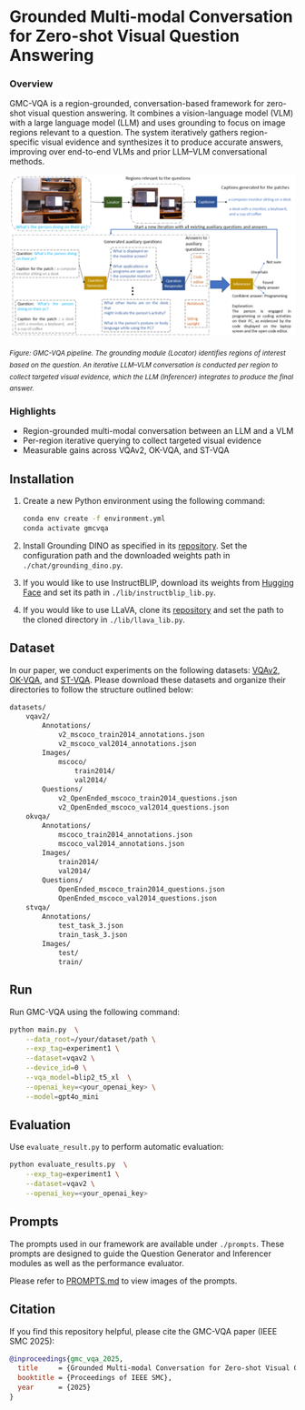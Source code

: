 # Grounded Multi-modal Conversation for Zero-shot Visual Question Answering

### Overview

GMC-VQA is a region-grounded, conversation-based framework for zero-shot visual question answering. It combines a vision-language model (VLM) with a large language model (LLM) and uses grounding to focus on image regions relevant to a question. The system iteratively gathers region-specific visual evidence and synthesizes it to produce accurate answers, improving over end-to-end VLMs and prior LLM–VLM conversational methods.

![GMC-VQA Framework](assets/diagram.png)

<sub><em>Figure: GMC-VQA pipeline. The grounding module (Locator) identifies regions of interest based on the question. An iterative LLM–VLM conversation is conducted per region to collect targeted visual evidence, which the LLM (Inferencer) integrates to produce the final answer.</em></sub>

### Highlights

- Region-grounded multi-modal conversation between an LLM and a VLM
- Per-region iterative querying to collect targeted visual evidence
- Measurable gains across VQAv2, OK-VQA, and ST-VQA


## Installation

1. Create a new Python environment using the following command:

    ```bash
    conda env create -f environment.yml
    conda activate gmcvqa
    ```

2. Install Grounding DINO as specified in its [repository](https://github.com/IDEA-Research/GroundingDINO). Set the configuration path and the downloaded weights path in `./chat/grounding_dino.py`.

3. If you would like to use InstructBLIP, download its weights from [Hugging Face](https://huggingface.co/Salesforce/instructblip-flan-t5-xl) and set its path in `./lib/instructblip_lib.py`.

4. If you would like to use LLaVA, clone its [repository](https://github.com/haotian-liu/LLaVA) and set the path to the cloned directory in `./lib/llava_lib.py`.

## Dataset

In our paper, we conduct experiments on the following datasets: [VQAv2](https://visualqa.org/), [OK-VQA](https://okvqa.allenai.org/), and [ST-VQA](https://rrc.cvc.uab.es/?ch=11). Please download these datasets and organize their directories to follow the structure outlined below:

```
datasets/
    vqav2/
        Annotations/
            v2_mscoco_train2014_annotations.json
            v2_mscoco_val2014_annotations.json
        Images/
            mscoco/
                train2014/
                val2014/
        Questions/
            v2_OpenEnded_mscoco_train2014_questions.json
            v2_OpenEnded_mscoco_val2014_questions.json
    okvqa/
        Annotations/
            mscoco_train2014_annotations.json
            mscoco_val2014_annotations.json
        Images/
            train2014/
            val2014/
        Questions/
            OpenEnded_mscoco_train2014_questions.json
            OpenEnded_mscoco_val2014_questions.json
    stvqa/
        Annotations/
            test_task_3.json
            train_task_3.json
        Images/
            test/
            train/
```

## Run

Run GMC-VQA using the following command:

```bash
python main.py  \
    --data_root=/your/dataset/path \
    --exp_tag=experiment1 \
    --dataset=vqav2 \
    --device_id=0 \
    --vqa_model=blip2_t5_xl  \
    --openai_key=<your_openai_key> \
    --model=gpt4o_mini
```

## Evaluation

Use `evaluate_result.py` to perform automatic evaluation:

```bash
python evaluate_results.py  \
    --exp_tag=experiment1 \
    --dataset=vqav2 \
    --openai_key=<your_openai_key>
```

## Prompts

The prompts used in our framework are available under `./prompts`. These prompts are designed to guide the Question Generator and Inferencer modules as well as the performance evaluator.

Please refer to [PROMPTS.md](PROMPTS.md) to view images of the prompts.

## Citation

If you find this repository helpful, please cite the GMC-VQA paper (IEEE SMC 2025):

```bibtex
@inproceedings{gmc_vqa_2025,
  title     = {Grounded Multi-modal Conversation for Zero-shot Visual Question Answering},
  booktitle = {Proceedings of IEEE SMC},
  year      = {2025}
}
```